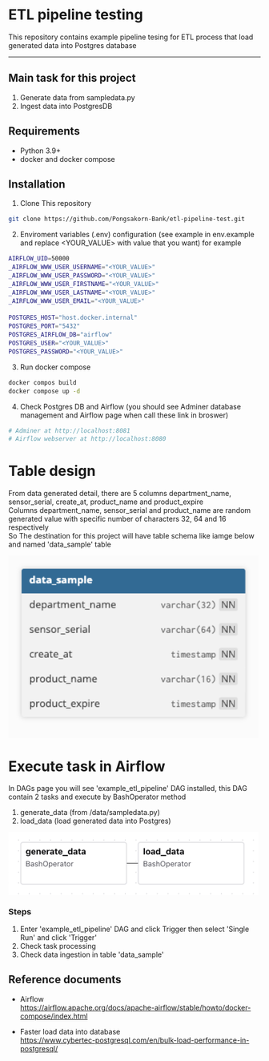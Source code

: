# ETL pipeline testing

This repository contains example pipeline tesing for ETL process that load generated data into Postgres database

---
## Main task for this project
1. Generate data from sampledata.py
2. Ingest data into PostgresDB

## Requirements
- Python 3.9+
- docker and docker compose

##  Installation
1. Clone This repository
``` bash
git clone https://github.com/Pongsakorn-Bank/etl-pipeline-test.git
```
2. Enviroment variables (.env) configuration (see example in env.example and replace <YOUR_VALUE> with value that you want) for example
``` bash
AIRFLOW_UID=50000
_AIRFLOW_WWW_USER_USERNAME="<YOUR_VALUE>"
_AIRFLOW_WWW_USER_PASSWORD="<YOUR_VALUE>"
_AIRFLOW_WWW_USER_FIRSTNAME="<YOUR_VALUE>"
_AIRFLOW_WWW_USER_LASTNAME="<YOUR_VALUE>"
_AIRFLOW_WWW_USER_EMAIL="<YOUR_VALUE>"

POSTGRES_HOST="host.docker.internal"
POSTGRES_PORT="5432"
POSTGRES_AIRFLOW_DB="airflow"
POSTGRES_USER="<YOUR_VALUE>"
POSTGRES_PASSWORD="<YOUR_VALUE>"
```

3. Run docker compose
``` bash
docker compos build
docker compose up -d
```

4. Check Postgres DB and Airflow (you should see Adminer database management and Airflow page when call these link in broswer)
``` bash
# Adminer at http://localhost:8081
# Airflow webserver at http://localhost:8080
```

# Table design
From data generated detail, there are 5 columns department_name, sensor_serial, create_at, product_name and product_expire<br>
Columns department_name, sensor_serial and product_name are random generated value with specific number of characters 32, 64 and 16 respectively<br>
So The destination for this project will have table schema like iamge below and named 'data_sample' table<br>
<td align="center" style="vertical-align: middle; padding: 10px; border: none; width: 250px;">
  <img src="assets/example_erd_data_sample.png" alt="DAG" width="500" style="margin: 0; padding: 0; display: block;"/>
</td>


# Execute task in Airflow

In DAGs page you will see 'example_etl_pipeline' DAG installed, this DAG contain 2 tasks and execute by BashOperator method
1. generate_data (from /data/sampledata.py)
2. load_data (load generated data into Postgres)

<td align="center" style="vertical-align: middle; padding: 10px; border: none; width: 250px;">
  <img src="assets/example_etl_pipeline_dag.png" alt="DAG" width="500" style="margin: 0; padding: 0; display: block;"/>
</td>

### Steps
1. Enter 'example_etl_pipeline' DAG and click Trigger then select 'Single Run' and click 'Trigger'
2. Check task processing
3. Check data ingestion in table 'data_sample'

## Reference documents
- Airflow <br>
https://airflow.apache.org/docs/apache-airflow/stable/howto/docker-compose/index.html

- Faster load data into database <br>
https://www.cybertec-postgresql.com/en/bulk-load-performance-in-postgresql/